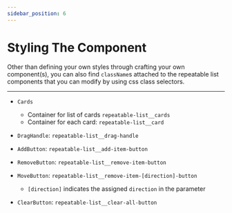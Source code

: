 ```yaml
---
sidebar_position: 6
---
```


# Styling The Component

Other than defining your own styles through crafting your own component(s), you can also find `className`s attached to the repeatable list components that you can modify by using css class selectors.

---

- `Cards`

  - Container for list of cards `repeatable-list__cards`
  - Container for each card: `repeatable-list__card`

- `DragHandle`: `repeatable-list__drag-handle`
- `AddButton`: `repeatable-list__add-item-button`
- `RemoveButton`: `repeatable-list__remove-item-button`
- `MoveButton`: `repeatable-list__remove-item-[direction]-button`

  - `[direction]` indicates the assigned `direction` in the parameter

- `ClearButton`: `repeatable-list__clear-all-button`
